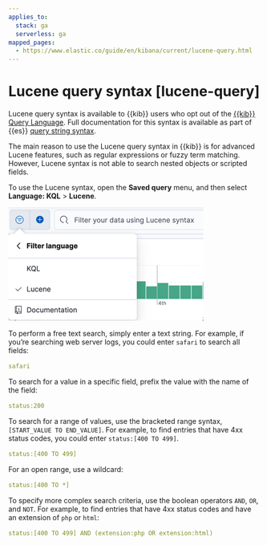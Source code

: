 ```yaml
---
applies_to:
  stack: ga
  serverless: ga
mapped_pages:
  - https://www.elastic.co/guide/en/kibana/current/lucene-query.html
---
```


# Lucene query syntax [lucene-query]

Lucene query syntax is available to {{kib}} users who opt out of the [{{kib}} Query Language](kql.md). Full documentation for this syntax is available as part of {{es}} [query string syntax](elasticsearch://reference/query-languages/query-dsl/query-dsl-query-string-query.md#query-string-syntax).

The main reason to use the Lucene query syntax in {{kib}} is for advanced Lucene features, such as regular expressions or fuzzy term matching. However, Lucene syntax is not able to search nested objects or scripted fields.

To use the Lucene syntax, open the **Saved query** menu, and then select **Language: KQL** > **Lucene**.

![Click the circle icon for the saved query menu](../../../images/kibana-lucene.png "")

To perform a free text search, simply enter a text string. For example, if you’re searching web server logs, you could enter `safari` to search all fields:

```yaml
safari
```

To search for a value in a specific field, prefix the value with the name of the field:

```yaml
status:200
```

To search for a range of values, use the bracketed range syntax, `[START_VALUE TO END_VALUE]`. For example, to find entries that have 4xx status codes, you could enter `status:[400 TO 499]`.

```yaml
status:[400 TO 499]
```

For an open range, use a wildcard:

```yaml
status:[400 TO *]
```

To specify more complex search criteria, use the boolean operators `AND`, `OR`, and `NOT`. For example, to find entries that have 4xx status codes and have an extension of `php` or `html`:

```yaml
status:[400 TO 499] AND (extension:php OR extension:html)
```

